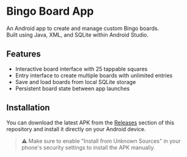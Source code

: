 # Bingo Board App

An Android app to create and manage custom Bingo boards.  
Built using Java, XML, and SQLite within Android Studio.

## Features
- Interactive board interface with 25 tappable squares
- Entry interface to create multiple boards with unlimited entries
- Save and load boards from local SQLite storage
- Persistent board state between app launches

## Installation
You can download the latest APK from the [Releases](https://github.com/ajfrock2/BingoBoardApp/releases) section of this repository and install it directly on your Android device.

> ⚠️ Make sure to enable "Install from Unknown Sources" in your phone's security settings to install the APK manually.
